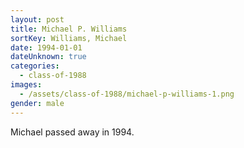 ```yaml
---
layout: post
title: Michael P. Williams
sortKey: Williams, Michael
date: 1994-01-01
dateUnknown: true
categories:
  - class-of-1988
images:
  - /assets/class-of-1988/michael-p-williams-1.png
gender: male
---
```

M﻿ichael passed away in 1994.